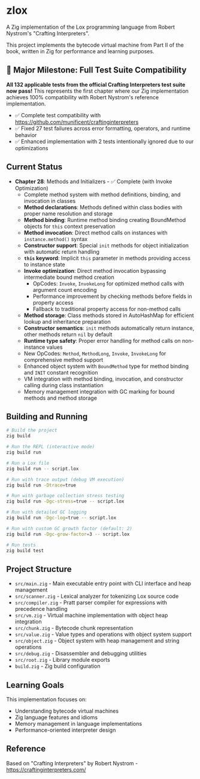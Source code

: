 # zlox

A Zig implementation of the Lox programming language from Robert Nystrom's "Crafting Interpreters".

This project implements the bytecode virtual machine from Part II of the book, written in Zig for performance and learning purposes.

## 🎯 Major Milestone: Full Test Suite Compatibility

**All 132 applicable tests from the official Crafting Interpreters test suite now pass!** This represents the first chapter where our Zig implementation achieves 100% compatibility with Robert Nystrom's reference implementation.

- ✅ Complete test compatibility with https://github.com/munificent/craftinginterpreters
- ✅ Fixed 27 test failures across error formatting, operators, and runtime behavior
- ✅ Enhanced implementation with 2 tests intentionally ignored due to our optimizations

## Current Status

- **Chapter 28**: Methods and Initializers - ✅ Complete (with Invoke Optimization)
  - Complete method system with method definitions, binding, and invocation in classes
  - **Method declarations**: Methods defined within class bodies with proper name resolution and storage
  - **Method binding**: Runtime method binding creating BoundMethod objects for `this` context preservation
  - **Method invocation**: Direct method calls on instances with `instance.method()` syntax
  - **Constructor support**: Special `init` methods for object initialization with automatic return handling
  - **`this` keyword**: Implicit `this` parameter in methods providing access to instance state
  - **Invoke optimization**: Direct method invocation bypassing intermediate bound method creation
    - OpCodes: `Invoke`, `InvokeLong` for optimized method calls with argument count encoding
    - Performance improvement by checking methods before fields in property access
    - Fallback to traditional property access for non-method calls
  - **Method storage**: Class methods stored in AutoHashMap for efficient lookup and inheritance preparation
  - **Constructor semantics**: `init` methods automatically return instance, other methods return `nil` by default
  - **Runtime type safety**: Proper error handling for method calls on non-instance values
  - New OpCodes: `Method`, `MethodLong`, `Invoke`, `InvokeLong` for comprehensive method support
  - Enhanced object system with `BoundMethod` type for method binding and `INIT` constant recognition
  - VM integration with method binding, invocation, and constructor calling during class instantiation
  - Memory management integration with GC marking for bound methods and method storage

## Building and Running

```bash
# Build the project
zig build

# Run the REPL (interactive mode)
zig build run

# Run a Lox file
zig build run -- script.lox

# Run with trace output (debug VM execution)
zig build run -Dtrace=true

# Run with garbage collection stress testing
zig build run -Dgc-stress=true -- script.lox

# Run with detailed GC logging
zig build run -Dgc-log=true -- script.lox

# Run with custom GC growth factor (default: 2)
zig build run -Dgc-grow-factor=3 -- script.lox

# Run tests
zig build test
```

## Project Structure

- `src/main.zig` - Main executable entry point with CLI interface and heap management
- `src/scanner.zig` - Lexical analyzer for tokenizing Lox source code
- `src/compiler.zig` - Pratt parser compiler for expressions with precedence handling
- `src/vm.zig` - Virtual machine implementation with object heap integration
- `src/chunk.zig` - Bytecode chunk representation
- `src/value.zig` - Value types and operations with object system support
- `src/object.zig` - Object system with heap management and string operations
- `src/debug.zig` - Disassembler and debugging utilities
- `src/root.zig` - Library module exports
- `build.zig` - Zig build configuration

## Learning Goals

This implementation focuses on:
- Understanding bytecode virtual machines
- Zig language features and idioms
- Memory management in language implementations
- Performance-oriented interpreter design

## Reference

Based on "Crafting Interpreters" by Robert Nystrom - https://craftinginterpreters.com/